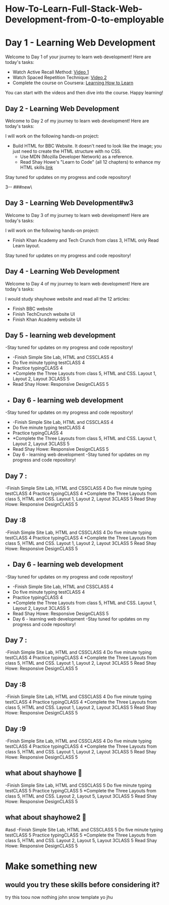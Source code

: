 # How-To-Learn-Full-Stack-Web-Development-from-0-to-employable

# Day 1 - Learning Web Development

Welcome to Day 1 of your journey to learn web development! Here are today's tasks:

- Watch Active Recall Method: [Video 1](https://youtu.be/ukLnPbIffxE)
- Watch Spaced Repetition Technique: [Video 2](https://youtu.be/Z-zNHHpXoMM)
- Complete the course on Coursera: [Learning How to Learn](https://www.coursera.org/learn/learning-how-to-learn)

You can start with the videos and then dive into the course. Happy learning!
## Day 2 - Learning Web Development

Welcome to Day 2 of my journey to learn web development! Here are today's tasks:

I will work on the following hands-on project:
- Build HTML for BBC Website. It doesn't need to look like the image; you just need to create the HTML structure with no CSS.
  - Use MDN (Mozilla Developer Network) as a reference.
  - Read Shay Howe's "Learn to Code" (all 12 chapters) to enhance my HTML skills.[link](https://learn.shayhowe.com/)

Stay tuned for updates on my progress and code repository!

3--
###new\
## Day 3 - Learning Web Development#w3


Welcome to Day 3 of my journey to learn web development! Here are today's tasks:

I will work on the following hands-on project:
- Finish Khan Academy and Tech Crunch from class 3, HTML only
Read Learn layout.

Stay tuned for updates on my progress and code repository!
## Day 4 - Learning Web Development

Welcome to Day 4 of my journey to learn web development! Here are today's tasks:

I would study shayhowe website and read all the 12 articles:
- Finish BBC website
- Finish TechCrunch website UI
- Finish Khan Academy website UI
## Day 5 - learning web development
-Stay tuned for updates on my progress and code repository!
- -Finish Simple Site Lab, HTML and CSSCLASS 4
- Do five minute typing testCLASS 4
- Practice typingCLASS 4
- *Complete the Three Layouts from class 5, HTML and CSS. Layout 1, Layout 2, Layout 3CLASS 5
- Read Shay Howe: Responsive DesignCLASS 5
- ## Day 6 - learning web development
-Stay tuned for updates on my progress and code repository!
- -Finish Simple Site Lab, HTML and CSSCLASS 4
- Do five minute typing testCLASS 4
- Practice typingCLASS 4
- *Complete the Three Layouts from class 5, HTML and CSS. Layout 1, Layout 2, Layout 3CLASS 5
- Read Shay Howe: Responsive DesignCLASS 5
- Day 6 - learning web development
-Stay tuned for updates on my progress and code repository!
## Day 7 : 
-Finish Simple Site Lab, HTML and CSSCLASS 4
Do five minute typing testCLASS 4
Practice typingCLASS 4
*Complete the Three Layouts from class 5, HTML and CSS. Layout 1, Layout 2, Layout 3CLASS 5
Read Shay Howe: Responsive DesignCLASS 5
## Day  :8 
-Finish Simple Site Lab, HTML and CSSCLASS 4
Do five minute typing testCLASS 4
Practice typingCLASS 4
*Complete the Three Layouts from class 5, HTML and CSS. Layout 1, Layout 2, Layout 3CLASS 5
Read Shay Howe: Responsive DesignCLASS 5
- ## Day 6 - learning web development
-Stay tuned for updates on my progress and code repository!
- -Finish Simple Site Lab, HTML and CSSCLASS 4
- Do five minute typing testCLASS 4
- Practice typingCLASS 4
- *Complete the Three Layouts from class 5, HTML and CSS. Layout 1, Layout 2, Layout 3CLASS 5
- Read Shay Howe: Responsive DesignCLASS 5
- Day 6 - learning web development
-Stay tuned for updates on my progress and code repository!
## Day 7 : 
-Finish Simple Site Lab, HTML and CSSCLASS 4
Do five minute typing testCLASS 4
Practice typingCLASS 4
*Complete the Three Layouts from class 5, HTML and CSS. Layout 1, Layout 2, Layout 3CLASS 5
Read Shay Howe: Responsive DesignCLASS 5
## Day  :8 
-Finish Simple Site Lab, HTML and CSSCLASS 4
Do five minute typing testCLASS 4
Practice typingCLASS 4
*Complete the Three Layouts from class 5, HTML and CSS. Layout 1, Layout 2, Layout 3CLASS 5
Read Shay Howe: Responsive DesignCLASS 5
## Day  :9
-Finish Simple Site Lab, HTML and CSSCLASS 4
Do five minute typing testCLASS 4
Practice typingCLASS 4
*Complete the Three Layouts from class 5, HTML and CSS. Layout 1, Layout 2, Layout 3CLASS 5
Read Shay Howe: Responsive DesignCLASS 5
## what about shayhowe  💯
-Finish Simple Site Lab, HTML and CSSCLASS 5
Do five minute typing testCLASS 5
Practice typingCLASS 5
*Complete the Three Layouts from class 5, HTML and CSS. Layout 2, Layout 5, Layout 3CLASS 5
Read Shay Howe: Responsive DesignCLASS 5
## what about shayhowe2  💯
#asd
-Finish Simple Site Lab, HTML and CSSCLASS 5
Do five minute typing testCLASS 5
Practice typingCLASS 5
*Complete the Three Layouts from class 5, HTML and CSS. Layout 2, Layout 5, Layout 3CLASS 5
Read Shay Howe: Responsive DesignCLASS 5
# Make something new
## would you try these skills before considering it?
try this toou now nothing john snow template
yo
jhu
